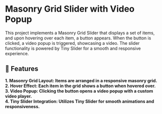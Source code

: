 # Masonry Grid Slider with Video Popup

This project implements a Masonry Grid Slider that displays a set of items, and upon hovering over each item, a button appears. When the button is clicked, a video popup is triggered, showcasing a video. The slider functionality is powered by Tiny Slider for a smooth and responsive experience.

## 🧩 Features
**1. Masonry Grid Layout: Items are arranged in a responsive masonry grid.**  
**2. Hover Effect: Each item in the grid shows a button when hovered over.**  
**3. Video Popup: Clicking the button opens a video popup with a custom video player.**  
**4. Tiny Slider Integration: Utilizes Tiny Slider for smooth animations and responsiveness.**  
